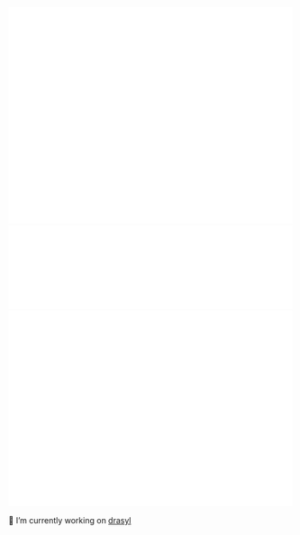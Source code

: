 ![Base Metrics](./github-metrics-base.svg)![Language Metrics](./github-metrics-languages.svg)![Metrics Calendar](./github-metrics-isocalendar.svg)<!--[Random Code Snippet](./github-metrics-code.svg)![Notable Contributions](./github-metrics-notable.svg)-->

🔭 I’m currently working on [drasyl](https://github.com/drasyl-overlay)
